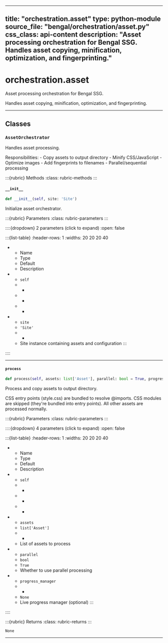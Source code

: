 
---
title: "orchestration.asset"
type: python-module
source_file: "bengal/orchestration/asset.py"
css_class: api-content
description: "Asset processing orchestration for Bengal SSG.  Handles asset copying, minification, optimization, and fingerprinting."
---

# orchestration.asset

Asset processing orchestration for Bengal SSG.

Handles asset copying, minification, optimization, and fingerprinting.

---

## Classes

### `AssetOrchestrator`


Handles asset processing.

Responsibilities:
    - Copy assets to output directory
    - Minify CSS/JavaScript
    - Optimize images
    - Add fingerprints to filenames
    - Parallel/sequential processing




:::{rubric} Methods
:class: rubric-methods
:::
#### `__init__`
```python
def __init__(self, site: 'Site')
```

Initialize asset orchestrator.



:::{rubric} Parameters
:class: rubric-parameters
:::

::::{dropdown} 2 parameters (click to expand)
:open: false

:::{list-table}
:header-rows: 1
:widths: 20 20 20 40

* - Name
  - Type
  - Default
  - Description
* - `self`
  - -
  - -
  - -
* - `site`
  - `'Site'`
  - -
  - Site instance containing assets and configuration
:::

::::




---
#### `process`
```python
def process(self, assets: list['Asset'], parallel: bool = True, progress_manager = None) -> None
```

Process and copy assets to output directory.

CSS entry points (style.css) are bundled to resolve @imports.
CSS modules are skipped (they're bundled into entry points).
All other assets are processed normally.



:::{rubric} Parameters
:class: rubric-parameters
:::

::::{dropdown} 4 parameters (click to expand)
:open: false

:::{list-table}
:header-rows: 1
:widths: 20 20 20 40

* - Name
  - Type
  - Default
  - Description
* - `self`
  - -
  - -
  - -
* - `assets`
  - `list['Asset']`
  - -
  - List of assets to process
* - `parallel`
  - `bool`
  - `True`
  - Whether to use parallel processing
* - `progress_manager`
  - -
  - `None`
  - Live progress manager (optional)
:::

::::

:::{rubric} Returns
:class: rubric-returns
:::

`None`




---


